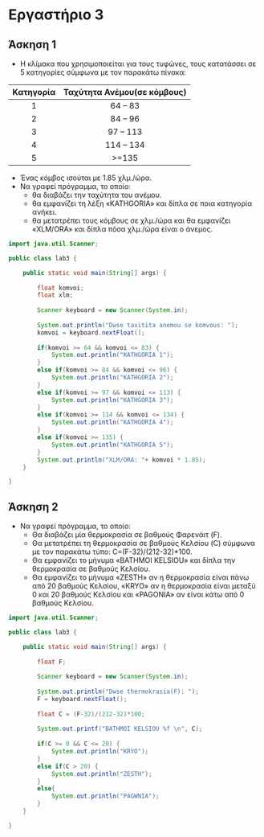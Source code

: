 # Eργαστήριο 3

## Άσκηση 1

- Η κλίμακα που χρησιμοποιείται για τους τυφώνες, τους κατατάσσει σε 5 κατηγορίες σύμφωνα με τον παρακάτω πίνακα:

|Κατηγορία|Ταχύτητα Ανέμου(σε κόμβους)|
|:-:|:-:|
|1|64 – 83|
|2|84 – 96|
|3|97 – 113|
|4|114 – 134|
|5|>=135|

- Ένας κόμβος ισούται με 1.85 χλμ./ώρα.
- Να γραφεί πρόγραμμα, το οποίο:
  - θα διαβάζει την ταχύτητα του ανέμου.
  - θα εμφανίζει τη λέξη «KATHGORIA» και δίπλα σε ποια κατηγορία ανήκει.
  - θα μετατρέπει τους κόμβους σε χλμ./ώρα και θα εμφανίζει «XLM/ORA» και δίπλα πόσα χλμ./ώρα είναι ο άνεμος.

```Java
import java.util.Scanner;

public class lab3 {

	public static void main(String[] args) {
		
		float komvoi;
		float xlm;
		
		Scanner keyboard = new Scanner(System.in);
		
		System.out.println("Dwse taxitita anemou se komvous: ");
		komvoi = keyboard.nextFloat();
		
		if(komvoi >= 64 && komvoi <= 83) {
			System.out.println("KATHGORIA 1");
		}
		else if(komvoi >= 84 && komvoi <= 96) {
			System.out.println("KATHGORIA 2");
		}
		else if(komvoi >= 97 && komvoi <= 113) {
			System.out.println("KATHGORIA 3");	
		}
		else if(komvoi >= 114 && komvoi <= 134) {
			System.out.println("KATHGORIA 4");	
		}
		else if(komvoi >= 135) {
			System.out.println("KATHGORIA 5");	
		}
		System.out.println("XLM/ORA: "+ komvoi * 1.85);
	}

}

```

## Άσκηση 2

- Να γραφεί πρόγραμμα, το οποίο:
  - Θα διαβάζει μία θερμοκρασία σε βαθμούς Φαρενάιτ (F).
  - Θα μετατρέπει τη θερμοκρασία σε βαθμούς Κελσίου (C) σύμφωνα με τον παρακάτω τύπο: C=(F-32)/(212-32)*100.
  - Θα εμφανίζει το μήνυμα «BATHMOI KELSIOU» και δίπλα την θερμοκρασία σε βαθμούς Κελσίου.
  - Θα εμφανίζει το μήνυμα «ZESTH» αν η θερμοκρασία είναι πάνω από 20 βαθμούς Κελσίου, «KRYO» αν η θερμοκρασία είναι μεταξύ 0 και 20 βαθμούς Κελσίου και «PAGONIA» αν είναι κάτω από 0 βαθμούς Κελσίου.
	
```Java
import java.util.Scanner;

public class lab3 {

	public static void main(String[] args) {
		
		float F;
		
		Scanner keyboard = new Scanner(System.in);
		
		System.out.println("Dwse thermokrasia(F): ");
		F = keyboard.nextFloat();
		
		float C = (F-32)/(212-32)*100;
		
		System.out.printf("BATHMOI KELSIOU %f \n", C);
		
		if(C >= 0 && C <= 20) {
			System.out.println("KRYO");
		}
		else if(C > 20) {
			System.out.println("ZESTH");
		}
		else{
			System.out.println("PAGWNIA");
		}
	}

}

```
